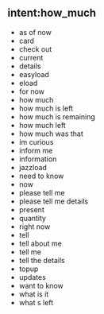 ## intent:how_much

- as of now
- card
- check out
- current
- details
- easyload
- eload
- for now
- how much
- how much is left
- how much is remaining
- how much left
- how much was that
- im curious
- inform me
- information
- jazzload
- need to know
- now
- please tell me
- please tell me details
- present
- quantity
- right now
- tell
- tell about me
- tell me
- tell the details
- topup
- updates
- want to know
- what is it
- what s left